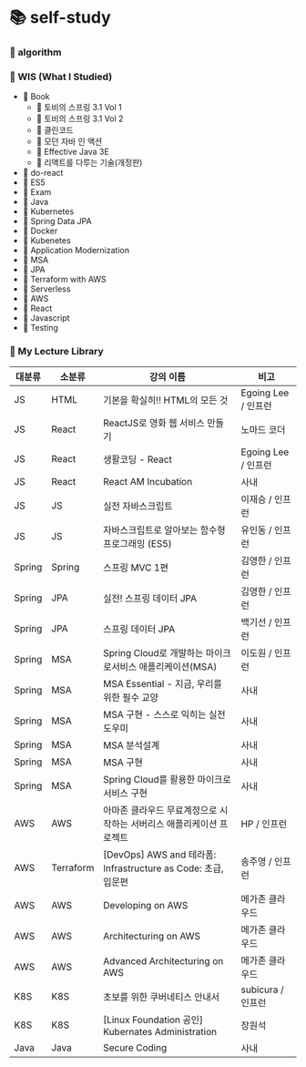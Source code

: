 # 📚 self-study
### 📂 algorithm
### 📂 WIS (What I Studied)
  - 📂 Book
    - 📕 토비의 스프링 3.1 Vol 1
    - 📕 토비의 스프링 3.1 Vol 2
    - 📗 클린코드
    - 📘 모던 자바 인 액션
    - 📘 Effective Java 3E
    - 📙 리액트를 다루는 기술(개정판)
  - 📂 do-react
  - 📂 ES5
  - 📂 Exam
  - 📂 Java
  - 📂 Kubernetes
  - 📂 Spring Data JPA
  - 📄 Docker
  - 📄 Kubenetes
  - 📄 Application Modernization
  - 📄 MSA
  - 📄 JPA
  - 📄 Terraform with AWS
  - 📄 Serverless
  - 📄 AWS
  - 📄 React
  - 📄 Javascript
  - 📄 Testing

### 📂 My Lecture Library
대분류 | 소분류 | 강의 이름 | 비고
---|---|---|---
JS | HTML | 기본을 확실히!! HTML의 모든 것 | Egoing Lee / 인프런
JS | React | ReactJS로 영화 웹 서비스 만들기 | 노마드 코더
JS | React | 생활코딩 - React | Egoing Lee / 인프런
JS | React | React AM Incubation | 사내 
JS | JS | 실전 자바스크립트 | 이재승 / 인프런
JS | JS | 자바스크립트로 알아보는 함수형 프로그래밍 (ES5) | 유인동 / 인프런
Spring | Spring | 스프링 MVC 1편 | 김영한 / 인프런
Spring | JPA | 실전! 스프링 데이터 JPA | 김영한 / 인프런
Spring | JPA | 스프링 데이터 JPA | 백기선 / 인프런
Spring | MSA | Spring Cloud로 개발하는 마이크로서비스 애플리케이션(MSA) | 이도원 / 인프런
Spring | MSA | MSA Essential - 지금, 우리를 위한 필수 교양 | 사내
Spring | MSA | MSA 구현 - 스스로 익히는 실전 도우미 | 사내
Spring | MSA | MSA 분석설계 | 사내
Spring | MSA | MSA 구현 | 사내
Spring | MSA | Spring Cloud를 활용한 마이크로서비스 구현 | 사내
AWS | AWS | 아마존 클라우드 무료계정으로 시작하는 서버리스 애플리케이션 프로젝트 | HP / 인프런
AWS | Terraform | [DevOps] AWS and 테라폼: Infrastructure as Code: 초급, 입문편 | 송주영 / 인프런
AWS | AWS | Developing on AWS | 메가존 클라우드
AWS | AWS | Architecturing on AWS | 메가존 클라우드
AWS | AWS | Advanced Architecturing on AWS | 메가존 클라우드
K8S | K8S | 초보를 위한 쿠버네티스 안내서 | subicura / 인프런
K8S | K8S | [Linux Foundation 공인] Kubernates Administration | 장원석
Java | Java | Secure Coding | 사내